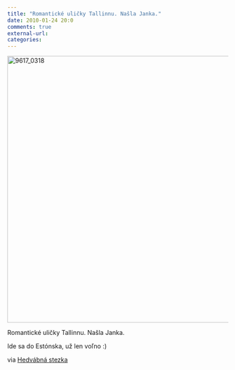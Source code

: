 ```yaml
---
title: "Romantické uličky Tallinnu. Našla Janka."
date: 2010-01-24 20:0
comments: true
external-url:
categories:
---
```

[<img src="http://1.asset.soup.io/asset/0656/9617_0318.jpeg" width="800" height="609" alt="9617_0318" />][1]

Romantické uličky Tallinnu. Našla Janka.  
  
Ide sa do Estónska, už len voľno :)  
  
via [Hedvábná stezka][2]

  [1]: http://www.hedvabnastezka.cz/photo_full/romanticke-ulicky-tallinu
  [2]: http://www.hedvabnastezka.cz/photo_full/romanticke-ulicky-tallinu
